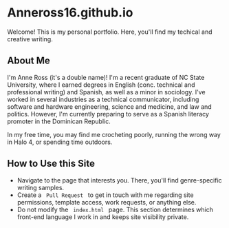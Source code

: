 # Anneross16.github.io
Welcome! This is my personal portfolio. Here, you'll find my techical and creative writing. 

## About Me
I'm Anne Ross (it's a double name)! I'm a recent graduate of NC State University, where I earned degrees in English (conc. technical and professional writing) and Spanish, as well as a minor in sociology. I've worked in several industries as a technical communicator, including software and hardware engineering, science and medicine, and law and politics. However, I'm currently preparing to serve as a Spanish literacy promoter in the Dominican Republic. 

In my free time, you may find me crocheting poorly, running the wrong way in Halo 4, or spending time outdoors. 


## How to Use this Site
<ul> 
	<li> Navigate to the page that interests you. There, you'll find genre-specific writing samples. 
	<li> Create a <code> Pull Request </code> to get in touch with me regarding site permissions, template access, work requests, or anything else. </li>
	<li> Do not modify the <code> index.html </code> page. This section determines which front-end language I work in and keeps site visibility private. 
</ul>